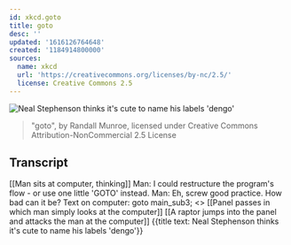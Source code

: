 ```yaml
---
id: xkcd.goto
title: goto
desc: ''
updated: '1616126764648'
created: '1184914800000'
sources:
  name: xkcd
  url: 'https://creativecommons.org/licenses/by-nc/2.5/'
  license: Creative Commons 2.5
---
```

![Neal Stephenson thinks it's cute to name his labels 'dengo'](https://imgs.xkcd.com/comics/goto.png)
> "goto", by Randall Munroe, licensed under Creative Commons Attribution-NonCommercial 2.5 License

## Transcript
[[Man sits at computer, thinking]]
Man: I could restructure the program's flow - or use one little 'GOTO' instead.
Man: Eh, screw good practice. How bad can it be?
Text on computer: goto main_sub3;
<<Compile>>
[[Panel passes in which man simply looks at the computer]]
[[A raptor jumps into the panel and attacks the man at the computer]]
{{title text: Neal Stephenson thinks it's cute to name his labels 'dengo'}}
